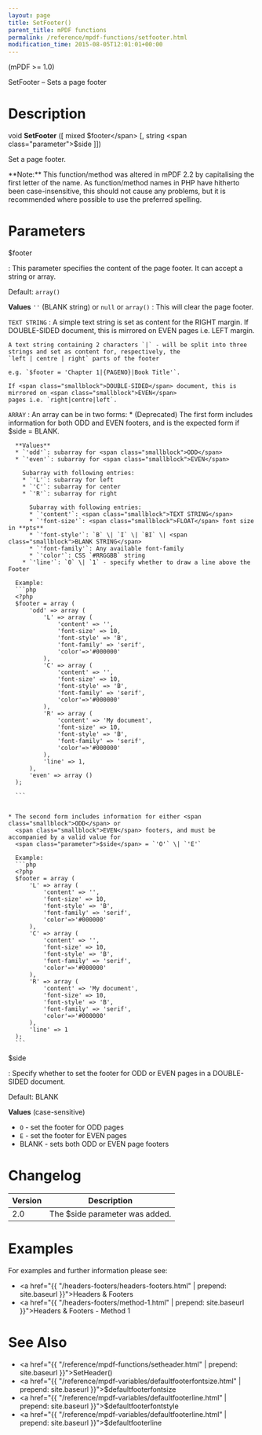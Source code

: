 ```yaml
---
layout: page
title: SetFooter()
parent_title: mPDF functions
permalink: /reference/mpdf-functions/setfooter.html
modification_time: 2015-08-05T12:01:01+00:00
---
```


(mPDF >= 1.0)

SetFooter – Sets a page footer

# Description

void **SetFooter** ([ mixed <span class="parameter">$footer</span> [, string <span class="parameter">$side</span> ]])

Set a page footer.

<div class="alert alert-info" role="alert" markdown="1">
  **Note:** This function/method was altered in mPDF 2.2 by capitalising the first letter of the name.
  As function/method names in PHP have hitherto been case-insensitive, this should not cause any problems, but it is
  recommended where possible to use the preferred spelling.
</div>

# Parameters

<span class="parameter">$footer</span>

: This parameter specifies the content of the page footer. It can accept a string or array.  
  
  Default: `array()`
  
  **Values**
  `''` (<span class="smallblock">BLANK</span> string) or `null` or `array()`
  : This will clear the page footer.
    
  `TEXT STRING`
  : A simple text string is set as content for the <span class="smallblock">RIGHT</span> margin. If
    <span class="smallblock">DOUBLE-SIDED</span> document, this is mirrored on <span class="smallblock">EVEN</span>
    pages i.e. <span class="smallblock">LEFT</span> margin.
  
    A text string containing 2 characters `|` - will be split into three strings and set as content for, respectively, the
    `left | centre | right` parts of the footer 
    
    e.g. `$footer = 'Chapter 1|{PAGENO}|Book Title'`.
  
    If <span class="smallblock">DOUBLE-SIDED</span> document, this is mirrored on <span class="smallblock">EVEN</span>
    pages i.e. `right|centre|left`.
  
  `ARRAY`
  : An array can be in two forms:
    * (Deprecated) The first form includes information for both <span class="smallblock">ODD</span> and <span class="smallblock">EVEN</span> 
      footers, and is the expected form 
      if <span class="parameter">$side</span> = <span class="smallblock">BLANK</span>.
      
      **Values**
      * `'odd'`: subarray for <span class="smallblock">ODD</span>
      * `'even'`: subarray for <span class="smallblock">EVEN</span>
        
        Subarray with following entries:  
        * `'L'`: subarray for left
        * `'C'`: subarray for center
        * `'R'`: subarray for right
          
          Subarray with following entries:
          * `'content'`: <span class="smallblock">TEXT STRING</span> 
          * `'font-size'`: <span class="smallblock">FLOAT</span> font size in **pts**
          * `'font-style'`: `B` \| `I` \| `BI` \| <span class="smallblock">BLANK STRING</span>
          * `'font-family'`: Any available font-family  
          * `'color'`: CSS `#RRGGBB` string 
        * `'line'`: `0` \| `1` - specify whether to draw a line above the Footer
    
      Example:
      ```php
      <?php
      $footer = array (
          'odd' => array (
              'L' => array (
                  'content' => '',
                  'font-size' => 10,
                  'font-style' => 'B',
                  'font-family' => 'serif',
                  'color'=>'#000000'
              ),
              'C' => array (
                  'content' => '',
                  'font-size' => 10,
                  'font-style' => 'B',
                  'font-family' => 'serif',
                  'color'=>'#000000'
              ),
              'R' => array (
                  'content' => 'My document',
                  'font-size' => 10,
                  'font-style' => 'B',
                  'font-family' => 'serif',
                  'color'=>'#000000'
              ),
              'line' => 1,
          ),
          'even' => array ()
      );
      
      ```
    
    
    * The second form includes information for either <span class="smallblock">ODD</span> or
      <span class="smallblock">EVEN</span> footers, and must be accompanied by a valid value for
      <span class="parameter">$side</span> = `'O'` \| `'E'`
      
      Example:
      ```php
      <?php
      $footer = array (
          'L' => array (
              'content' => '',
              'font-size' => 10,
              'font-style' => 'B',
              'font-family' => 'serif',
              'color'=>'#000000'
          ),
          'C' => array (
              'content' => '',
              'font-size' => 10,
              'font-style' => 'B',
              'font-family' => 'serif',
              'color'=>'#000000'
          ),
          'R' => array (
              'content' => 'My document',
              'font-size' => 10,
              'font-style' => 'B',
              'font-family' => 'serif',
              'color'=>'#000000'
          ),
          'line' => 1
      );
      ```
  
<span class="parameter">$side</span>

: Specify whether to set the footer for <span class="smallblock">ODD</span> or <span class="smallblock">EVEN</span>
  pages in a <span class="smallblock">DOUBLE-SIDED</span> document.
  
  Default: <span class="smallblock">BLANK</span>

  **Values** (case-sensitive)
  
  * `O` - set the footer for <span class="smallblock">ODD</span> pages 
  * `E` - set the footer for <span class="smallblock">EVEN</span> pages
  * <span class="smallblock">BLANK</span> - sets both <span class="smallblock">ODD</span> or
    <span class="smallblock">EVEN</span> page footers

# Changelog

<table class="table">
<thead>
<tr>
  <th>Version</th>
  <th>Description</th>
</tr>
</thead>
<tbody>
<tr>
  <td>2.0</td>
  <td>The <span class="parameter">$side</span> parameter was added.</td>
</tr>
</tbody>
</table>

# Examples

For examples and further information please see:

- <a href="{{ "/headers-footers/headers-footers.html" | prepend: site.baseurl }}">Headers &amp; Footers</a>
- <a href="{{ "/headers-footers/method-1.html" | prepend: site.baseurl }}">Headers &amp; Footers - Method 1</a>

# See Also

- <a href="{{ "/reference/mpdf-functions/setheader.html" | prepend: site.baseurl }}">SetHeader()</a>
- <a href="{{ "/reference/mpdf-variables/defaultfooterfontsize.html" | prepend: site.baseurl }}">$defaultfooterfontsize</a>
- <a href="{{ "/reference/mpdf-variables/defaultfooterline.html" | prepend: site.baseurl }}">$defaultfooterfontstyle</a>
- <a href="{{ "/reference/mpdf-variables/defaultfooterline.html" | prepend: site.baseurl }}">$defaultfooterline</a>

